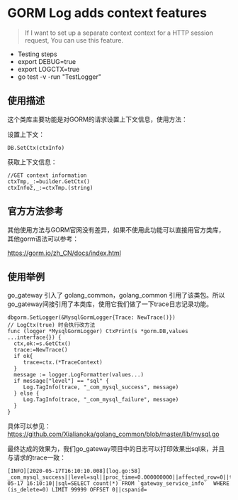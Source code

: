 # GORM Log adds context features

> If I want to set up a separate context context for a HTTP session request, You can use this feature.

- Testing steps
- export DEBUG=true
- export LOGCTX=true
- go test -v -run "TestLogger"

## 使用描述
这个类库主要功能是对GORM的请求设置上下文信息，使用方法：

设置上下文：

```
DB.SetCtx(ctxInfo)
```

获取上下文信息：

```
//GET context information
ctxTmp,_:=builder.GetCtx()
ctxInfo2,_:=ctxTmp.(string)
```

## 官方方法参考
其他使用方法与GORM官网没有差异，如果不使用此功能可以直接用官方类库，其他gorm语法可以参考：

https://gorm.io/zh_CN/docs/index.html

## 使用举例
go_gateway 引入了 golang_common，golang_common 引用了该类包。所以go_gateway间接引用了本类库，使用它我们做了一下trace日志记录功能。
```
dbgorm.SetLogger(&MysqlGormLogger{Trace: NewTrace()})
// LogCtx(true) 时会执行改方法
func (logger *MysqlGormLogger) CtxPrint(s *gorm.DB,values ...interface{}) {
  ctx,ok:=s.GetCtx()
  trace:=NewTrace()
  if ok{
     trace=ctx.(*TraceContext)
  }
  message := logger.LogFormatter(values...)
  if message["level"] == "sql" {
     Log.TagInfo(trace, "_com_mysql_success", message)
  } else {
     Log.TagInfo(trace, "_com_mysql_failure", message)
  }
}
```
具体可以参见：https://github.com/Xialianoka/golang_common/blob/master/lib/mysql.go

最终达成的效果为，我们go_gateway项目中的日志可以打印效果出sql来，并且与请求的trace一致：
```
[INFO][2020-05-17T16:10:10.008][log.go:58] _com_mysql_success||level=sql||proc_time=0.000000000||affected_row=0||traceid=c0a803045ec0f161b1005f98104dc7b0||spanid=9e68f265380704bb||source=/Users/niuyufu/go/src/github.com/Xialianoka/go_gateway_demo/dao/service_info.go:92||current_time=2020-05-17 16:10:10||sql=SELECT count(*) FROM `gateway_service_info`  WHERE (is_delete=0) LIMIT 99999 OFFSET 0||cspanid=
```
